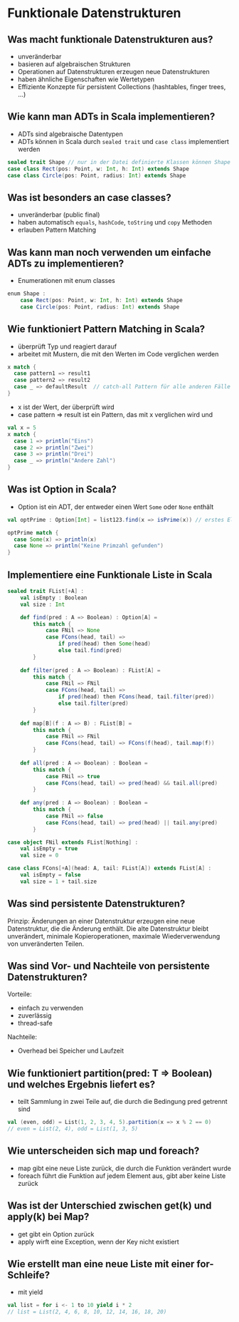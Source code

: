 # Funktionale Datenstrukturen

## Was macht funktionale Datenstrukturen aus?
- unveränderbar
- basieren auf algebraischen Strukturen
- Operationen auf Datenstrukturen erzeugen neue Datenstrukturen
- haben ähnliche Eigenschaften wie Wertetypen
- Effiziente Konzepte für persistent Collections (hashtables, finger trees, ...)

## Wie kann man ADTs in Scala implementieren?
- ADTs sind algebraische Datentypen
- ADTs können in Scala durch `sealed trait` und `case class` implementiert werden

```scala
sealed trait Shape // nur in der Datei definierte Klassen können Shape erweitern
case class Rect(pos: Point, w: Int, h: Int) extends Shape
case class Circle(pos: Point, radius: Int) extends Shape
```

## Was ist besonders an case classes?
- unveränderbar (public final)
- haben automatisch `equals`, `hashCode`, `toString` und `copy` Methoden
- erlauben Pattern Matching

## Was kann man noch verwenden um einfache ADTs zu implementieren?
- Enumerationen mit enum classes 
```scala
enum Shape :
    case Rect(pos: Point, w: Int, h: Int) extends Shape
    case Circle(pos: Point, radius: Int) extends Shape
``` 

## Wie funktioniert Pattern Matching in Scala?
- überprüft Typ und reagiert darauf
- arbeitet mit Mustern, die mit den Werten im Code verglichen werden
```scala
x match {
  case pattern1 => result1
  case pattern2 => result2
  case _ => defaultResult  // catch-all Pattern für alle anderen Fälle
}
```
- x ist der Wert, der überprüft wird
- case pattern => result ist ein Pattern, das mit x verglichen wird und 
```scala 
val x = 5
x match {
  case 1 => println("Eins")
  case 2 => println("Zwei")
  case 3 => println("Drei")
  case _ => println("Andere Zahl")
}
```

## Was ist Option in Scala?
- Option ist ein ADT, der entweder einen Wert `Some` oder `None` enthält
```scala	
val optPrime : Option[Int] = list123.find(x => isPrime(x)) // erstes Element, das die Bedingung erfüllt oder None

optPrime match {
  case Some(x) => println(x)
  case None => println("Keine Primzahl gefunden")
}
```

## Implementiere eine Funktionale Liste in Scala
```scala
sealed trait FList[+A] :
    val isEmpty : Boolean
    val size : Int

    def find(pred : A => Boolean) : Option[A] = 
        this match {
            case FNil => None
            case FCons(head, tail) => 
                if pred(head) then Some(head) 
                else tail.find(pred)
        }
    
    def filter(pred : A => Boolean) : FList[A] = 
        this match {
            case FNil => FNil
            case FCons(head, tail) => 
                if pred(head) then FCons(head, tail.filter(pred)) 
                else tail.filter(pred)
        }
    
    def map[B](f : A => B) : FList[B] = 
        this match {
            case FNil => FNil
            case FCons(head, tail) => FCons(f(head), tail.map(f))
        }
    
    def all(pred : A => Boolean) : Boolean = 
        this match {
            case FNil => true
            case FCons(head, tail) => pred(head) && tail.all(pred)
        }
    
    def any(pred : A => Boolean) : Boolean = 
        this match {
            case FNil => false
            case FCons(head, tail) => pred(head) || tail.any(pred)
        }

case object FNil extends FList[Nothing] :
    val isEmpty = true
    val size = 0

case class FCons[+A](head: A, tail: FList[A]) extends FList[A] :
    val isEmpty = false
    val size = 1 + tail.size
```

## Was sind persistente Datenstrukturen?
Prinzip: Änderungen an einer Datenstruktur erzeugen eine neue Datenstruktur, die die Änderung enthält. Die alte Datenstruktur bleibt unverändert, minimale Kopieroperationen, maximale Wiederverwendung von unveränderten Teilen.

## Was sind Vor- und Nachteile von persistente Datenstrukturen?
Vorteile:
- einfach zu verwenden
- zuverlässig
- thread-safe

Nachteile:
- Overhead bei Speicher und Laufzeit

## Wie funktioniert partition(pred: T => Boolean) und welches Ergebnis liefert es?
- teilt Sammlung in zwei Teile auf, die durch die Bedingung pred getrennt sind
```scala
val (even, odd) = List(1, 2, 3, 4, 5).partition(x => x % 2 == 0)
// even = List(2, 4), odd = List(1, 3, 5)
```

## Wie unterscheiden sich map und foreach?
- map gibt eine neue Liste zurück, die durch die Funktion verändert wurde
- foreach führt die Funktion auf jedem Element aus, gibt aber keine Liste zurück

## Was ist der Unterschied zwischen get(k) und apply(k) bei Map?
- get gibt ein Option zurück
- apply wirft eine Exception, wenn der Key nicht existiert

## Wie erstellt man eine neue Liste mit einer for-Schleife?
- mit yield
```scala
val list = for i <- 1 to 10 yield i * 2
// list = List(2, 4, 6, 8, 10, 12, 14, 16, 18, 20)
```



